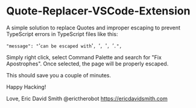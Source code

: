 # Quote-Replacer-VSCode-Extension

A simple solution to replace Quotes and improper escaping to prevent TypeScript errors in TypeScript files like this:

`"message": "`'` can be escaped with `&apos;`, `&lsquo;`, `&#39;`, `&rsquo;`.",`

Simply right click, select Command Palette and search for "Fix Apostrophes". Once selected, the page will be properly escaped. 

This should save you a couple of minutes. 

Happy Hacking!

Love,
Eric David Smith
@erictherobot
https://ericdavidsmith.com

